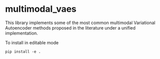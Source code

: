 # multimodal_vaes

This library implements some of the most common multimodal Variational Autoencoder methods proposed in the literature under a unified implementation.


To install in editable mode

```
pip install -e .
```